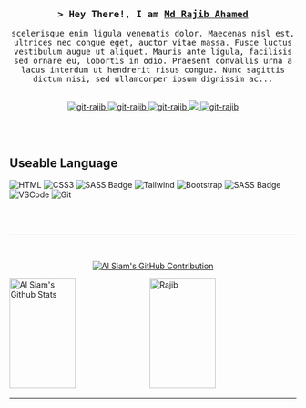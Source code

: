 <!-- Intro  -->
<h3 align="center">
  <samp>&gt; Hey There!, I am
    <b><a target="_blank" href="https://hellorajib.com">Md Rajib Ahamed</a></b>
  </samp>
</h3>


<p align="center">
  <samp>
    scelerisque enim ligula venenatis dolor. Maecenas nisl est, ultrices nec congue eget, auctor vitae massa. Fusce luctus vestibulum augue ut aliquet. Mauris ante ligula, facilisis sed ornare eu, lobortis in odio. Praesent convallis urna a lacus interdum ut hendrerit risus congue. Nunc sagittis dictum nisi, sed ullamcorper ipsum dignissim ac...
    <br>
    <br>
  </samp>
</p>

<p align="center">
  <a href="https://hellorajib.com" target="blank">
    <img src="https://img.shields.io/badge/Website-DC143C?style=for-the-badge&logo=medium&logoColor=white"
      alt="git-rajib" />
  </a>
  <a href="https://linkedin.com/in/rajibahamed97" target="_blank">
    <img src="https://img.shields.io/badge/LinkedIn-0077B5?style=for-the-badge&logo=linkedin&logoColor=white"
      alt="git-rajib" />
  </a>
  <a href="https://dev.to/git-rajib" target="_blank">
    <img src="https://img.shields.io/badge/dev.to-0A0A0A?style=for-the-badge&logo=dev.to&logoColor=white"
      alt="git-rajib" />
  </a>
  <a href="https://twitter.com/rajibahamed" target="_blank">
    <img src="https://img.shields.io/badge/Twitter-1DA1F2?style=for-the-badge&logo=twitter&logoColor=white" />
  </a>
  <a href="https://facebook.com/rajibahamed97" target="_blank">
    <img src="https://img.shields.io/badge/Facebook-20BEFF?&style=for-the-badge&logo=facebook&logoColor=white"
      alt="git-rajib" />
  </a>
</p>
<br />
<br />

## Useable Language

![HTML](https://img.shields.io/badge/HTML5-E34F26?style=for-the-badge&logo=html5&logoColor=white)
![CSS3](https://img.shields.io/badge/CSS3-1572B6?style=for-the-badge&logo=css3&logoColor=white)
![SASS Badge](https://img.shields.io/badge/Sass-CC6699?style=for-the-badge&logo=sass&logoColor=white)
![Tailwind](https://img.shields.io/badge/Tailwind_CSS-092749?style=for-the-badge&logo=tailwindcss&logoColor=06B6D4&labelColor=000000)
![Bootstrap](https://img.shields.io/badge/Bootstrap-563D7C?style=for-the-badge&logo=bootstrap&logoColor=white)
![SASS Badge](https://img.shields.io/badge/Sass-CC6699?style=for-the-badge&logo=java&logoColor=white)
![VSCode](https://img.shields.io/badge/Visual_Studio-0078d7?style=for-the-badge&logo=visual%20studio&logoColor=white)
![Git](https://img.shields.io/badge/Git-F05032?style=for-the-badge&logo=git&logoColor=white)

<br />
<br />
<hr />
<br />

<p align="center">
  <a href="https://github.com/git-rajib">
    <img
      src="https://github-profile-summary-cards.vercel.app/api/cards/profile-details?username=git-rajib&theme=radical"
      alt="Al Siam's GitHub Contribution" />
  </a>
</p>

<a align="center">
  <a href="https://github.com/git-rajib"><img alt="Al Siam's Github Stats"
      src="https://denvercoder1-github-readme-stats.vercel.app/api?username=git-rajib&show_icons=true&count_private=true&theme=react&border_color=7F3FBF&bg_color=0D1117&title_color=F85D7F&icon_color=F8D866"
      height="192px" width="48%" float="left" /></a>

  <a href="https://github.com/git-rajib">
    <img
      src="https://github-readme-streak-stats.herokuapp.com/?user=git-rajib&theme=radical&border=7F3FBF&background=0D1117"
      height="192px" width="48%" float="right" alt="Rajib" />
  </a>
  <br />
</a>
<hr />
